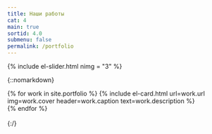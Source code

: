 ```yaml
---
title: Наши работы
cat: 4
main: true
sortid: 4.0
submenu: false
permalink: /portfolio
---
```


{% include el-slider.html  nimg = "3" %}

{::nomarkdown}
    <div class="uk-grid-match uk-grid-small uk-child-width-1-1@s uk-child-width-1-3@m uk-padding" uk-grid>
        {% for work in site.portfolio %}
            {% include el-card.html url=work.url img=work.cover header=work.caption text=work.description %}            
        {% endfor %}            
    </div>        
{:/}
